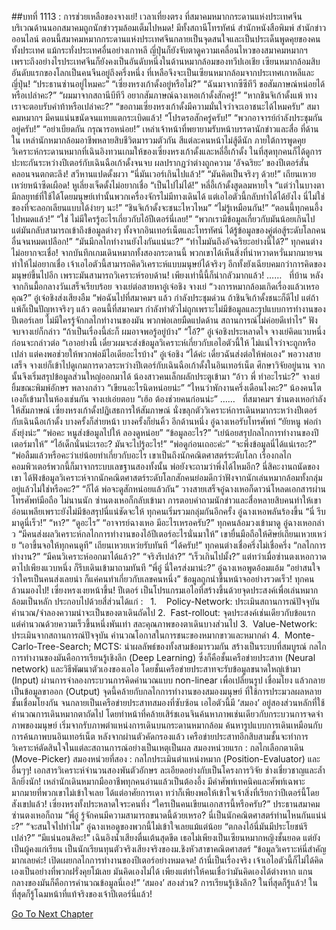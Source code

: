 ##บทที่ 1113 : การช่วยเหลือของจางเย่!
เวลาเที่ยงตรง
ที่สมาคมหมากกระดานแห่งประเทศจีน
บริเวณด้านนอกสมาคมถูกนักข่าวรุมล้อมเต็มไปหมด!
มีทั้งสถานีโทรทัศน์ สำนักหนังสือพิมพ์ สำนักข่าวออนไลน์ ตอนนี้สมาคมหมากกระดานแห่งประเทศจีนกลายเป็นจุดสนใจและเป็นประเด็นพูดคุยของคนทั้งประเทศ แม้กระทั่งประเทศอื่นอย่างเกาหลี ญี่ปุ่นก็ยังจับตาดูความเคลื่อนไหวของสมาคมหมากฯ เพราะถึงอย่างไรประเทศจีนก็ยังคงเป็นอันดับหนึ่งในด้านหมากล้อมของทวีปเอเชีย เซียนหมากล้อมสิบอันดับแรกของโลกเป็นคนจีนอยู่ถึงครึ่งหนึ่ง ที่เหลือจึงจะเป็นเซียนหมากล้อมจากประเทศเกาหลีและญี่ปุ่น!
“ประธานซ่านอยู่ไหมคะ”
“เซี่ยงหรงเก้าดั้งอยู่หรือไม่?”
“ฉันมาจากซีซีทีวี ขอสัมภาษณ์หน่อยได้หรือเปล่าคะ?”
“ผมมาจากสถานีบีทีวี อยากสัมภาษณ์ฉางเหอเก้าดั้งสักครู่!”
“หากชินจิเก้าดั้งแพ้ ทางเราจะตอบรับคำท้าหรือเปล่าคะ?”
“ขอถามเซี่ยงหรงเก้าดั้งมีความมั่นใจว่าจะเอาชนะได้ไหมครับ”
สมาคมหมากฯ มีคนแน่นขนัดจนแทบแตกระเบิดแล้ว!
“โปรดรอสักครู่ครับ!”
“พวกอาจารย์กำลังประชุมกันอยู่ครับ!”
“อย่าเบียดกัน กรุณารอหน่อย!”
เหล่าเจ้าหน้าที่พยายามรับหน้าบรรดานักข่าวและสื่อ
ที่ด้านใน
เหล่านักหมากล้อมอาชีพหลายสิบชีวิตมารวมตัวกัน สีแต่ละคนหน้าไม่สู้ดีนัก ภายใต้การพูดคุยวิเคราะห์กระดานหมากที่เฉินอิงทวนเกมให้ของเซี่ยงหรงเก้าดั้งและหลี่อี้เก้าดั้ง ในที่สุดทุกคนก็ได้ดูการปะทะกันระหว่างปีเตอร์กับเฉินฉือเก้าดั้งจนจบ ผลปรากฏว่าต่างถูกความ ‘อัจฉริยะ’ ของปีเตอร์สั่นคลอนจนตกตะลึง!
สวีหานแปดดั้งผวา “นี่มันเวอร์เกินไปแล้ว!”
“มันคิดเป็นจริงๆ ด้วย!” เถียนเหวยเหว่ยหน้าซีดเผือด!
หูเลี่ยงเจ็ดดั้งไม่อยากเชื่อ “เป็นไปไม่ได้!”
หลี่อี้เก้าดั้งสูดลมหายใจ “แต่ว่าในบางตา มีกลยุทธ์ที่ใช้ได้โดยมนุษย์เท่านั้นพวกเครื่องจักรไม่มีทางเดินได้ แต่เอไอตัวนี้กลับทำได้ได้ยังไง นี่ไม่ใช่ของที่จะลอกเลียนแบบได้ง่ายๆ นะ!”
“ชินจิเก้าดั้งจะชนะไหวไหม”
“ไม่รู้เหมือนกัน!”
“ตอนนี้ทุกคนอึ้งไปหมดแล้ว!”
“ใช่ ไม่มีใครรู้อะไรเกี่ยวกับไอ้ปีเตอร์นี่เลย!”
“พวกเรามีข้อมูลเกี่ยวกับมันน้อยเกินไป แต่มันกลับสามารถเข้าถึงข้อมูลต่างๆ ทั้งจากอินเทอร์เน็ตและโทรทัศน์ ได้รู้ข้อมูลของคู่ต่อสู้ระดับโลกคนอื่นจนหมดเปลือก!”
“มันมีกลไกทำงานยังไงกันแน่นะ?”
“ทำไมมันถึงอัจฉริยะอย่างนี้ได้?”
ทุกคนต่างไม่อยากจะเชื่อ!
จากบันทึกเกมเดินหมากทั้งสองกระดานนี้ พวกเขาได้เห็นสิ่งที่น่าหวาดหวั่นมากมายจนทำให้ไม่อยากเชื่อ เจ้าเอไอตัวนี้สามารถคิดวิเคราะห์แบบมนุษย์ได้จริงๆ อีกทั้งยังเฉียบคมกว่าการคิดของมนุษย์ขึ้นไปอีก เพราะมันสามารถวิเคราะห์รอบด้าน! เพียงเท่านี้นี้ก็น่ากลัวมากแล้ว!
……
 
ที่บ้าน
หลังจากกินมื้อกลางวันเสร็จเรียบร้อย
จางเย่ต่อสายหาอู๋เจ๋อชิง
จางเย่ “วงการหมากล้อมเกิดเรื่องแล้วเหรอคุณ?”
อู๋เจ๋อชิงส่งเสียงอืม “พ่อฉันไปที่สมาคมฯ แล้ว กำลังประชุมด่วน ถ้าชินจิเก้าดั้งชนะก็ดีไป แต่ถ้าแพ้ก็เป็นปัญหาจริงๆ แล้ว ตอนนี้ที่สมาคมฯ กำลังทำตัวไม่ถูกเพราะไม่มีข้อมูลและรูปแบบการทำงานของปีเตอร์เลย ไม่มีใครรู้จักกลไกทำงานของมัน พวกพ่อเลยมืดแปดด้าน สถานการณ์ไม่ค่อยดีเท่าไร”
ฟังจบจางเย่ก็กล่าว “ถ้าเป็นเรื่องนี้ล่ะก็ ผมอาจพอรู้อยู่บ้าง”
“โอ้?” อู๋เจ๋อชิงประหลาดใจ
จางเย่คิดแวบหนึ่งก่อนจะกล่าวต่อ “เอาอย่างนี้ เดี๋ยวผมจะส่งข้อมูลวิเคราะห์เกี่ยวกับเอไอตัวนี้ให้ ไม่แน่ใจว่าจะถูกหรือเปล่า แต่คงพอช่วยให้พวกพ่อมีไอเดียอะไรบ้าง”
อู๋เจ๋อชิง “ได้ค่ะ เดี๋ยวฉันส่งต่อให้พ่อเอง”
พอวางสายเสร็จ จางเย่ก็เข้าไปดูเกมการดวลระหว่างปีเตอร์กับเฉินฉือเก้าดั้งในอินเทอร์เน็ต ศึกษาวิจัยอยู่นาน จากนั้นจึงเริ่มสรุปข้อมูลส่วนใหญ่ออกมาได้
น้องสาวคนเล็กผลักประตูเข้ามา “อ้าว พี่ ทำอะไรน่ะ?”
จางเย่ยิ้มขณะพิมพ์อักษร พลางกล่าว “เขียนอะไรนิดหน่อยน่ะ”
“ไหนว่าพักงานครึ่งเดือนไงคะ?” น้องคนโตเองก็เข้ามาในห้องเช่นกัน
จางเย่เอ่ยตอบ “เฮ้อ ต้องช่วยคนก่อนน่ะ”
……
 
ที่สมาคมฯ
ซ่านตงเหอกำลังให้สัมภาษณ์
เซี่ยงหรงเก้าดั้งปฏิเสธการให้สัมภาษณ์ นั่งขลุกตัววิเคราะห์การเดินหมากระหว่างปีเตอร์กับเฉินฉือเก้าดั้ง บางครั้งก็ส่ายหน้า บางครั้งก็ย่นคิ้ว
อีกด้านหนึ่ง
อู๋ฉางเหอรับโทรศัพท์
“ยัยหนู พ่อกำลังยุ่งน่ะ”
“พ่อคะ หนูส่งข้อมูลไปให้ ลองดูหน่อย”
“ข้อมูลอะไร?”
“เย่น้อยสรุปกลไกการทำงานของปีเตอร์มาให้”
“ไอ้เด็กนั่นน่ะเรอะ? มันจะไปรู้อะไร!”
“พ่อดูก่อนเถอะค่ะ”
“จะพึ่งข้อมูลนี่ได้แน่เรอะ?”
“พ่อลืมแล้วหรือคะว่าเย่น้อยทำเกี่ยวกับอะไร เขาเป็นถึงนักคณิตศาสตร์ระดับโลก เรื่องกลไกคอมพิวเตอร์พวกนี้ก็มาจากระบบเลขฐานสองทั้งนั้น พ่อยังจะถามว่าพึ่งได้ไหมอีก? นี่สิคะงานถนัดของเขา ได้ฟังข้อมูลวิเคราะห์จากนักคณิตศาสตร์ระดับโลกสักคนย่อมดีกว่าฟังจากนักเล่นหมากล้อมทั้งกลุ่มอยู่แล้วไม่ใช่หรือคะ?”
“ก็ได้ พ่อจะดูสักหน่อยแล้วกัน”
วางสายเสร็จอู๋ฉางเหอก็ดาวน์โหลดเอกสารผ่านโทรศัพท์มือถือ
ไม่นานนัก ซ่านตงเหอก็กลับเข้ามา การตอบคำถามนักข่าวและสื่อหลายสิบคนทำให้เขาอ่อนเพลียเพราะยังไม่มีข้อสรุปนี่แน่ชัดจะให้
ทุกคนเริ่มรวมกลุ่มกันอีกครั้ง
อู๋ฉางเหอพลันร้องขึ้น “นี่ รีบมาดูนี่เร็ว!”
“หา?”
“ดูอะไร”
“อาจารย์ฉางเหอ มีอะไรเหรอครับ?”
ทุกคนล้อมวงเข้ามาดู
อู๋ฉางเหอกล่าว “มีคนส่งผลวิเคราะห์กลไกการทำงานของไอ้ปีเตอร์อะไรนั่นมาให้” เขายื่นมือถือให้ศิษย์เถียนเหวยเหว่ย “เอาขึ้นจอให้ทุกคนดูที”
เถียนเหวยเหว่ยรับทันที “ได้ครับ!”
ทุกคนต่างเชื่อครึ่งไม่เชื่อครึ่ง
“กลไกการทำงาน?”
“มีคนวิเคราะห์ออกมาได้แล้ว?”
“จริงรึเปล่า?”
“เร็วเกินไปมั้ง?”
แต่ทว่าเมื่อซ่านตงเหอกวาดตาไปเพียงแวบหนึ่ง ก็รีบเดินเข้ามาถามทันที “พี่อู๋ นี่ใครส่งมาน่ะ?”
อู๋ฉางเหอพูดอ้อมแอ้ม “อย่าสนใจว่าใครเป็นคนส่งเลยน่า ก็แค่คนทำเกี่ยวกับเลขคนหนึ่ง”
ข้อมูลถูกนำขึ้นหน้าจออย่างรวดเร็ว!
ทุกคนล้วนมองไป!
เซี่ยงหรงเงยหน้าขึ้น!
ปีเตอร์
เป็นโปรแกรมเอไอที่สร้างขึ้นด้วยจุดประสงค์เพื่อเล่นหมากล้อมเป็นหลัก
ประกอบไปด้วยสี่ส่วนได้แก่ :
 
1.    Policy-Network: ประเมินสถานการณ์ปัจจุบัน คำนวณ/จำลองความน่าจะเป็นของตาเดินถัดไป
2.  Fast-rollout: จุดประสงค์เช่นเดียวกับข้อแรก แต่คำนวณด้วยความเร็วขึ้นหนึ่งพันเท่า สละคุณภาพของตาเดินบางส่วนไป
3.  Value-Network: ประเมินจากสถานการณ์ปัจจุบัน คำนวณโอกาสในการชนะของหมากขาวและหมากดำ
4.  Monte-Carlo-Tree-Search; MCTS: นำผลลัพธ์ของทั้งสามข้อมารวมกัน สร้างเป็นระบบที่สมบูรณ์
กลไกการทำงานของมันคือการเรียนรู้เชิงลึก (Deep Learning) ซึ่งก็คือชั้นเครือข่ายประสาท (Neural network) และวิธีพัฒนาตัวเองของเอไอ โดยชั้นเครือข่ายประสาทจะรับข้อมูลขนาดใหญ่เข้ามา (Input) ผ่านการจำลองกระบวนการคิดคำนวณแบบ non-linear เพื่อเปลี่ยนรูป เชื่อมโยง แล้วกลายเป็นข้อมูลขาออก (Output) จุดนี้คล้ายกับกลไกการทำงานของสมองมนุษย์ ที่ใช้การประมวลผลหลายชั้นเชื่อมโยงกัน จนกลายเป็นเครือข่ายประสาทสมองที่ซับซ้อน เอไอตัวนี้มี ‘สมอง’ อยู่สองส่วนหลักที่ใช้คำนวณการเดินหมากตาถัดไป โดยทำหน้าที่คล้ายเสิร์ชเอนจินค้นหาภาพเช่นเดียวกับกระบวนการจดจำภาพของมนุษย์ เริ่มจากรับภาพตำแหน่งการเดินบนกระดานหมากล้อม ค้นหารูปแบบการเดินเหมือนกับการค้นภาพบนอินเทอร์เน็ต หลังจากผ่านตัวคัดกรองแล้ว เครือข่ายประสาทอีกสิบสามชั้นจะทำการวิเคราะห์ตัดสินใจในแต่ละสถานการณ์อย่างเป็นเหตุเป็นผล
สมองหน่วยแรก : กลไกเลือกตาเดิน (Move-Picker)
สมองหน่วยที่สอง : กลไกประเมินตำแหน่งหมาก (Position-Evaluator)
และอื่นๆๆ!
เอกสารวิเคราะห์จำนวนสองพันตัวอักษร ละเอียดอย่างกับเป็นโครงการวิจัย ช่างเชี่ยวชาญและล้ำลึกยิ่งนัก!
เหล่านักเดินหมากมืออาชีพทุกคนอ่านแล้วเป็นต้องอึ้ง มีคำศัพท์เทคนิคและศัพท์เฉพาะมากมายที่พวกเขาไม่เข้าใจเลย ได้แต่อาศัยการเดา ทว่าก็เพียงพอให้เข้าใจเจ้าสิ่งที่เรียกว่าปีเตอร์นี้โดยสังเขปแล้ว!
เซี่ยงหรงทั้งประหลาดใจระคนทึ่ง “ใครเป็นคนเขียนเอกสารนี้หรือครับ?”
ประธานสมาคมซ่านตงเหอก็ถาม “พี่อู๋ รู้จักคนมีความสามารถขนาดนี้ด้วยเหรอ? นี่เป็นนักคณิตศาสตร์ท่านไหนกันแน่น่ะ?”
“จะสนใจไปทำไม” อู๋ฉางเหอดูของพวกนี้ไม่เข้าใจเลยแม้แต่น้อย “ตกลงไอ้นี่มันมีประโยชน์รึเปล่า?”
“มีแน่นอนสิคะ!” เฉินอิงน้ำเสียงตื่นเต้นสุดขีด เธอไม่เพียงเป็นเซียนหมากหญิงชั้นยอด แต่ยังเป็นผู้คงแก่เรียน เป็นนักเรียนทุนตัวจริงเสียงจริงของม.ชิงหัวสาขาคณิตศาสตร์ “ข้อมูลวิเคราะห์นี่สำคัญมากเลยค่ะ! เปิดเผยกลไกการทำงานของปีเตอร์อย่างหมดจด! ถ้านี่เป็นเรื่องจริง เจ้าเอไอตัวนี้ก็ไม่ได้คิดเองเป็นอย่างที่พวกฝรั่งคุยโม้เลย มันคิดเองไม่ได้ เพียงแต่ทำให้คนเชื่อว่ามันคิดเองได้ต่างหาก แกนกลางของมันก็คือการคำนวณข้อมูลนี่เอง!”
‘สมอง’ สองส่วน?
การเรียนรู้เชิงลึก?
ในที่สุดก็รู้แล้ว!
ในที่สุดก็รู้โฉมหน้าที่แท้จริงของเจ้าปีเตอร์นี่แล้ว!
 


[Go To Next Chapter]( ./214.md)